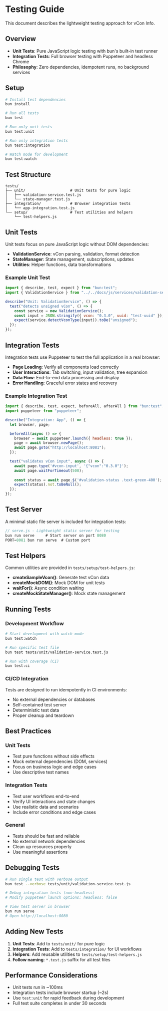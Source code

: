 # Testing Guide

This document describes the lightweight testing approach for vCon Info.

## Overview

- **Unit Tests**: Pure JavaScript logic testing with bun's built-in test runner
- **Integration Tests**: Full browser testing with Puppeteer and headless Chrome
- **Philosophy**: Zero dependencies, idempotent runs, no background services

## Setup

```bash
# Install test dependencies
bun install

# Run all tests
bun test

# Run only unit tests
bun test:unit

# Run only integration tests  
bun test:integration

# Watch mode for development
bun test:watch
```

## Test Structure

```
tests/
├── unit/                    # Unit tests for pure logic
│   ├── validation-service.test.js
│   └── state-manager.test.js
├── integration/             # Browser integration tests
│   └── app-integration.test.js
└── setup/                   # Test utilities and helpers
    └── test-helpers.js
```

## Unit Tests

Unit tests focus on pure JavaScript logic without DOM dependencies:

- **ValidationService**: vCon parsing, validation, format detection
- **StateManager**: State management, subscriptions, updates
- **Utilities**: Helper functions, data transformations

### Example Unit Test

```javascript
import { describe, test, expect } from "bun:test";
import { ValidationService } from "../../docs/js/services/validation-service.js";

describe("Unit: ValidationService", () => {
  test("detects unsigned vCon", () => {
    const service = new ValidationService();
    const input = JSON.stringify({ vcon: "0.3.0", uuid: "test-uuid" });
    expect(service.detectVconType(input)).toBe("unsigned");
  });
});
```

## Integration Tests

Integration tests use Puppeteer to test the full application in a real browser:

- **Page Loading**: Verify all components load correctly
- **User Interactions**: Tab switching, input validation, tree expansion
- **Data Flow**: End-to-end data processing and display
- **Error Handling**: Graceful error states and recovery

### Example Integration Test

```javascript
import { describe, test, expect, beforeAll, afterAll } from "bun:test";
import puppeteer from "puppeteer";

describe("Integration: App", () => {
  let browser, page;

  beforeAll(async () => {
    browser = await puppeteer.launch({ headless: true });
    page = await browser.newPage();
    await page.goto("http://localhost:8081");
  });

  test("validates vCon input", async () => {
    await page.type('#vcon-input', '{"vcon":"0.3.0"}');
    await page.waitForTimeout(500);
    
    const status = await page.$('#validation-status .text-green-400');
    expect(status).not.toBeNull();
  });
});
```

## Test Server

A minimal static file server is included for integration tests:

```javascript
// serve.js - Lightweight static server for testing
bun run serve     # Start server on port 8080
PORT=8081 bun run serve  # Custom port
```

## Test Helpers

Common utilities are provided in `tests/setup/test-helpers.js`:

- **createSampleVcon()**: Generate test vCon data
- **createMockDOM()**: Mock DOM for unit tests
- **waitFor()**: Async condition waiting
- **createMockStateManager()**: Mock state management

## Running Tests

### Development Workflow

```bash
# Start development with watch mode
bun test:watch

# Run specific test file
bun test tests/unit/validation-service.test.js

# Run with coverage (CI)
bun test:ci
```

### CI/CD Integration

Tests are designed to run idempotently in CI environments:

- No external dependencies or databases
- Self-contained test server
- Deterministic test data
- Proper cleanup and teardown

## Best Practices

### Unit Tests
- Test pure functions without side effects
- Mock external dependencies (DOM, services)
- Focus on business logic and edge cases
- Use descriptive test names

### Integration Tests
- Test user workflows end-to-end
- Verify UI interactions and state changes
- Use realistic data and scenarios
- Include error conditions and edge cases

### General
- Tests should be fast and reliable
- No external network dependencies
- Clean up resources properly
- Use meaningful assertions

## Debugging Tests

```bash
# Run single test with verbose output
bun test --verbose tests/unit/validation-service.test.js

# Debug integration tests (non-headless)
# Modify puppeteer launch options: headless: false

# View test server in browser
bun run serve
# Open http://localhost:8080
```

## Adding New Tests

1. **Unit Tests**: Add to `tests/unit/` for pure logic
2. **Integration Tests**: Add to `tests/integration/` for UI workflows
3. **Helpers**: Add reusable utilities to `tests/setup/test-helpers.js`
4. **Follow naming**: `*.test.js` suffix for all test files

## Performance Considerations

- Unit tests run in ~100ms
- Integration tests include browser startup (~2s)
- Use `test:unit` for rapid feedback during development
- Full test suite completes in under 30 seconds